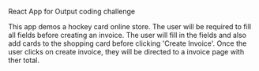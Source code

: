 React App for Output coding challenge

This app demos a hockey card online store. The user will be required to fill all fields before creating an invoice. The user will fill in the fields and also add cards to the shopping card before clicking 'Create Invoice'. Once the user clicks on create invoice, they will be directed to a invoice page with ther total.
